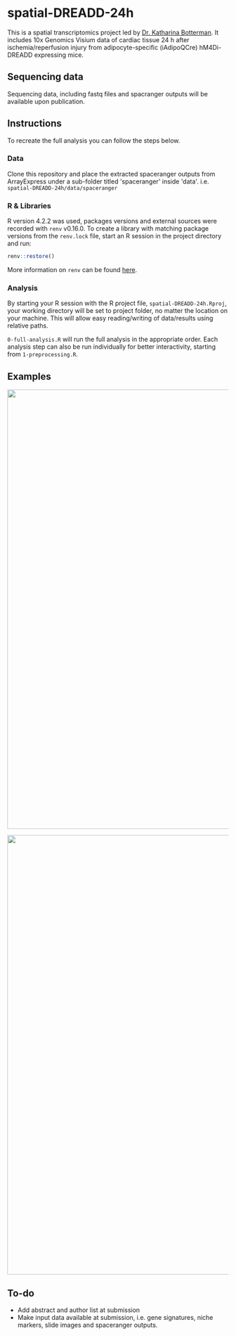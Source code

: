 # spatial-DREADD-24h

This is a spatial transcriptomics project led by [Dr. Katharina Botterman](mailto:katharina.bottermann@hhu.de). It includes 10x Genomics Visium data of cardiac tissue 24 h after ischemia/reperfusion injury from adipocyte-specific (iAdipoQCre) hM4Di-DREADD expressing mice.

## Sequencing data
Sequencing data, including fastq files and spacranger outputs will be available upon publication.

## Instructions

To recreate the full analysis you can follow the steps below.

### Data

Clone this repository and place the extracted spaceranger outputs from ArrayExpress under a sub-folder titled 'spaceranger' inside 'data'. i.e. `spatial-DREADD-24h/data/spaceranger`

### R & Libraries

R version 4.2.2 was used, packages versions and external sources were recorded with `renv` v0.16.0. To create a library with matching package versions from the ```renv.lock``` file, start an R session in the project directory and run:

```r
renv::restore()
```

More information on ```renv``` can be found [here](https://rstudio.github.io/renv/articles/renv.html).

### Analysis

By starting your R session with the R project file, `spatial-DREADD-24h.Rproj`, your working directory will be set to project folder, no matter the location on your machine. This will allow easy reading/writing of data/results using relative paths.

`0-full-analysis.R` will run the full analysis in the appropriate order. Each analysis step can also be run individually for better interactivity, starting from `1-preprocessing.R`.

## Examples
<p align="center">
  <img src="/examples/SpatialFeaturePlot_UMI_count.png" width="1000">
</p>
<p align="center">
  <img src="/examples/SpatialDimPlot.png" width="1000">
</p>

## To-do
* Add abstract and author list at submission
* Make input data available at submission, i.e. gene signatures, niche markers, slide images and spaceranger outputs.
